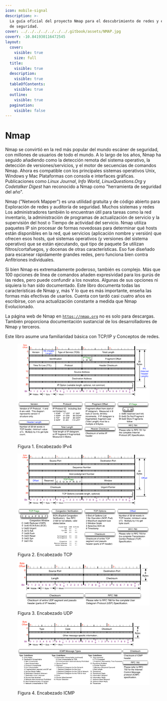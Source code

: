 ```yaml
---
icon: mobile-signal
description: >-
  La guía oficial del proyecto Nmap para el descubrimiento de redes y el escaneo
  de seguridad.
cover: ../../../../../../../.gitbook/assets/NMAP.jpg
coverY: -10.841930116472545
layout:
  cover:
    visible: true
    size: full
  title:
    visible: true
  description:
    visible: true
  tableOfContents:
    visible: true
  outline:
    visible: true
  pagination:
    visible: false
---
```


# Nmap

Nmap se convirtió en la red más popular del mundo escáner de seguridad, con millones de usuarios de todo el mundo. A lo largo de los años, Nmap ha seguido añadiendo como la detección remota del sistema operativo, la detección de versiones/servicios, y el motor de secuencias de comandos Nmap. Ahora es compatible con los principales sistemas operativos Unix, Windows y Mac Plataformas con consola e interfaces gráficas. Publicaciones como _Linux Journal_, _Info World_, _LinuxQuestions.Org_ y _Codetalker Digest_ han reconocido a Nmap como "herramienta de seguridad del año".

Nmap ("Network Mapper") es una utilidad gratuita y de código abierto para Exploración de redes y auditoría de seguridad. Muchos sistemas y redes Los administradores también lo encuentran útil para tareas como la red inventario, la administración de programas de actualización de servicio y la supervisión del host o Tiempo de actividad del servicio. Nmap utiliza paquetes IP sin procesar de formas novedosas para determinar qué hosts están disponibles en la red, qué servicios (aplicación nombre y versión) que ofrecen esos hosts, qué sistemas operativos (y versiones del sistema operativo) que se están ejecutando, qué tipo de paquete Se utilizan filtros/cortafuegos, y docenas de otras características. Eso fue diseñado para escanear rápidamente grandes redes, pero funciona bien contra Anfitriones individuales.

Si bien Nmap es extremadamente poderoso, también es complejo. Más que 100 opciones de línea de comandos añaden expresividad para los gurús de las redes, pero puede confundir a los novatos. Algunas de sus opciones ni siquiera lo han sido documentado. Este libro documenta todas las características de Nmap y, más Y lo que es más importante, enseña las formas más efectivas de usarlos. Cuenta con tardó casi cuatro años en escribirse, con una actualización constante a medida que Nmap Evolucionado.

La página web de Nmap en [`https://nmap.org`](https://nmap.org/) no es solo para descargas. También proporciona documentación sustancial de los desarrolladores de Nmap y terceros.

Este libro asume una familiaridad básica con TCP/IP y Conceptos de redes.

<figure><img src="../../../../../../../.gitbook/assets/image (6).png" alt=""><figcaption><p>Figura 1. Encabezado IPv4</p></figcaption></figure>

<figure><img src="../../../../../../../.gitbook/assets/image (8).png" alt=""><figcaption><p>Figura 2. Encabezado TCP</p></figcaption></figure>

<figure><img src="../../../../../../../.gitbook/assets/image (9).png" alt=""><figcaption><p>Figura 3. Encabezado UDP</p></figcaption></figure>

<figure><img src="../../../../../../../.gitbook/assets/image (10).png" alt=""><figcaption><p>Figura 4. Encabezado ICMP</p></figcaption></figure>



##



##



##

###
